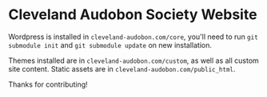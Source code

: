 Cleveland Audobon Society Website
=================================

Wordpress is installed in `cleveland-audobon.com/core`, you'll need to run `git submodule init` and `git submodule update` on new installation.

Themes installed are in `cleveland-audobon.com/custom`, as well as all custom site content. Static assets are in `cleveland-audobon.com/public_html`.

Thanks for contributing!
